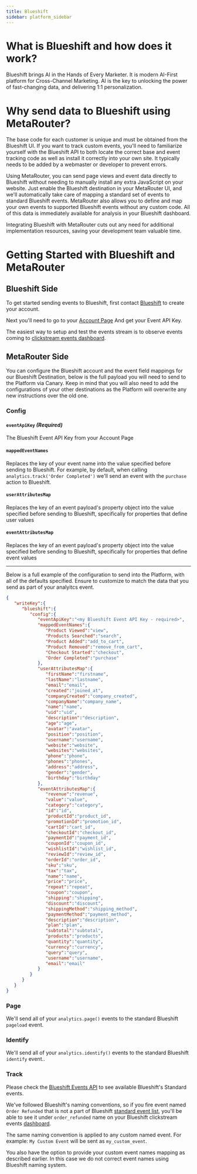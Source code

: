 ```yaml
---
title: Blueshift
sidebar: platform_sidebar
---
```


# What is Blueshift and how does it work?

Blueshift brings AI in the Hands of Every Marketer.
It is modern AI-First platform for Cross-Channel Marketing. AI is the key to unlocking the power of fast-changing data, and delivering 1:1 personalization.

# Why send data to Blueshift using MetaRouter?

The base code for each customer is unique and must be obtained from the Blueshift UI. If you want to track custom events, you'll need to familiarize yourself with the Blueshift API to both locate the correct base and event tracking code as well as install it correctly into your own site. It typically needs to be added by a webmaster or developer to prevent errors.

Using MetaRouter, you can send page views and event data directly to Blueshift without needing to manually install any extra JavaScript on your website. Just enable the Blueshift destination in your MetaRouter UI, and we'll automatically take care of mapping a standard set of events to standard Blueshift events. MetaRouter also allows you to define and map your own events to supported Blueshift events without any custom code. All of this data is immediately available for analysis in your Blueshift dashboard.

Integrating Blueshift with MetaRouter cuts out any need for additional implementation resources, saving your development team valuable time.

# Getting Started with Blueshift and MetaRouter

## Blueshift Side

To get started sending events to Blueshift, first contact [Blueshift](https://blueshift.com/contact_blueshift/) to create your account.

Next you'll need to go to your [Account Page](https://app.getblueshift.com/dashboard#/app/account/api)
And get your Event API Key.

The easiest way to setup and test the events stream is to observe events coming to [clickstream events dashboard](https://app.getblueshift.com/dashboard#/app/click_stream/index).

## MetaRouter Side

You can configure the Blueshift account and the event field mappings for our Blueshift Destination, below is the full payload you will need to send to the Platform via Canary. Keep in mind that you will also need to add the configurations of your other destinations as the Platform will overwrite any new instructions over the old one.

### Config
#### `eventApiKey` *(Required)*
The Blueshift Event API Key from your Account Page

#### `mappedEventNames`
Replaces the key of your event name into the value specified before sending to Blueshift. For example, by default, when calling `analytics.track('Order Completed')` we'll send an event with the `purchase` action to Blueshift.

#### `userAttributesMap`
Replaces the key of an event payload's property object into the value specified before sending to Blueshift, specifically for properties that define user values

#### `eventAttributesMap`
Replaces the key of an event payload's property object into the value specified before sending to Blueshift, specifically for properties that define event values

---
Below is a full example of the configuration to send into the Platform, with all of the defaults specified. Ensure to customize to match the data that you send as part of your analyitcs event.

```json
{
   "writeKey":{
      "blueshift":{
         "config":{
            "eventApiKey":"<my Blueshift Event API Key - required>",
            "mappedEventNames":{
               "Product Viewed":"view",
               "Products Searched":"search",
               "Product Added":"add_to_cart",
               "Product Removed":"remove_from_cart",
               "Checkout Started":"checkout",
               "Order Completed":"purchase"
            },
            "userAttributesMap":{
               "firstName":"firstname",
               "lastName":"lastname",
               "email":"email",
               "created":"joined_at",
               "companyCreated":"company_created",
               "companyName":"company_name",
               "name":"name",
               "uid":"uid",
               "description":"description",
               "age":"age",
               "avatar":"avatar",
               "position":"position",
               "username":"username",
               "website":"website",
               "websites":"websites",
               "phone":"phone",
               "phones":"phones",
               "address":"address",
               "gender":"gender",
               "birthday":"birthday"
            },
            "eventAttributesMap":{
               "revenue":"revenue",
               "value":"value",
               "category":"category",
               "id":"id",
               "productId":"product_id",
               "promotionId":"promotion_id",
               "cartId":"cart_id",
               "checkoutId":"checkout_id",
               "paymentId":"payment_id",
               "couponId":"coupon_id",
               "wishlistId":"wishlist_id",
               "reviewId":"review_id",
               "orderId":"order_id",
               "sku":"sku",
               "tax":"tax",
               "name":"name",
               "price":"price",
               "repeat":"repeat",
               "coupon":"coupon",
               "shipping":"shipping",
               "discount":"discount",
               "shippingMethod":"shipping_method",
               "paymentMethod":"payment_method",
               "description":"description",
               "plan":"plan",
               "subtotal":"subtotal",
               "products":"products",
               "quantity":"quantity",
               "currency":"currency",
               "query":"query",
               "username":"username",
               "email":"email"
            }
         }
      }
   }
}
```

### Page

We'll send all of your `analytics.page()` events to the standard Blueshift `pageload` event.

### Identify

We'll send all of your `analytics.identify()` events to the standard Blueshift `identify` event..

### Track

Please check the [Blueshift Events API](https://help.blueshift.com/hc/en-us/articles/115002714773-Event-API) to see available Blueshift's Standard events.

We've followed Blueshift's naming conventions, so if you fire event named `Order Refunded` that is not a part of Blueshift [standard event list](https://help.blueshift.com/hc/en-us/articles/115002714773-Event-API), you'll be able to see it under `order_refunded` name on your Blueshift clickstream events [dashboard](https://app.getblueshift.com/dashboard#/app/click_stream/index).

The same naming convention is applied to any custom named event. For example: `My Custom Event` will be sent as `my_custom_event`.

You also have the option to provide your custom event names mapping as described earlier. In this case we do not correct event names using Blueshift naming system.
